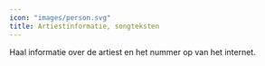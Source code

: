 ```yaml
---
icon: "images/person.svg"
title: Artiestinformatie, songteksten
---
```

Haal informatie over de artiest en het nummer op van het internet.

